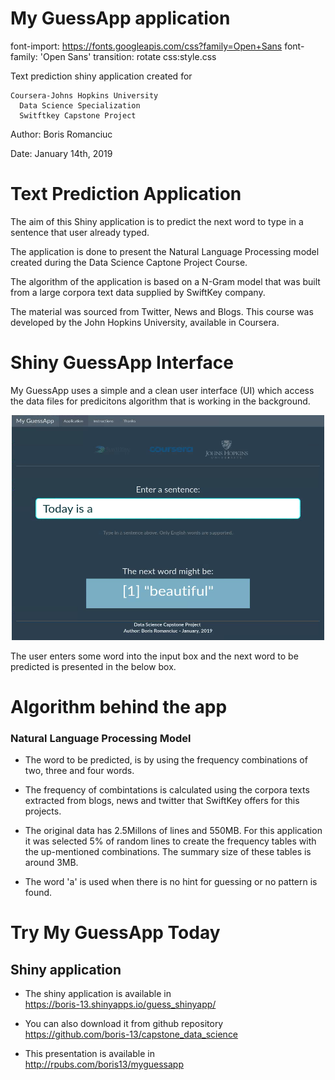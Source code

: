 My GuessApp application
========================================================
font-import: https://fonts.googleapis.com/css?family=Open+Sans
font-family: 'Open Sans'
transition: rotate
css:style.css

Text prediction shiny application created for

    Coursera-Johns Hopkins University 
      Data Science Specialization
      Switftkey Capstone Project 
      
Author: Boris Romanciuc

Date: January 14th, 2019


Text Prediction Application
========================================================
The aim of this Shiny application is to predict the next word to type in a sentence that user already typed. 

The application is done to present the Natural Language Processing model created during the Data Science Captone Project Course.

The algorithm of the application is based on a N-Gram model that was built from
a large corpora text data supplied by SwiftKey company. 

The material was sourced from Twitter, News and Blogs. This course was developed by the John Hopkins University, available in Coursera.


Shiny GuessApp Interface
========================================================
My GuessApp uses a simple and a clean user interface (UI) which
access the data files for predicitons algorithm that is working
in the background.

<div align="center">
<img src="shinyapp_screenshot.png" width=500 height=360>
</div>

The user enters some word into the input box and the next word to be 
predicted is presented in the below box. 


Algorithm behind the app
========================================================
### Natural Language Processing Model

- The word to be predicted, is by using the frequency combinations of two, three and four words.

- The frequency of combintations is calculated using the corpora texts extracted from blogs, news and twitter that SwiftKey offers for this projects.

- The original data has 2.5Millons of lines and 550MB. For this application it was selected 5% of random lines to create the frequency tables with the up-mentioned combinations. The summary size of these tables is around 3MB. 

- The word 'a' is used when there is no hint for guessing or no pattern is found. 


Try My GuessApp Today
========================================================
## Shiny application

- The shiny application is available in  
https://boris-13.shinyapps.io/guess_shinyapp/

- You can also download it from github repository 
https://github.com/boris-13/capstone_data_science

- This presentation is available in  
http://rpubs.com/boris13/myguessapp
